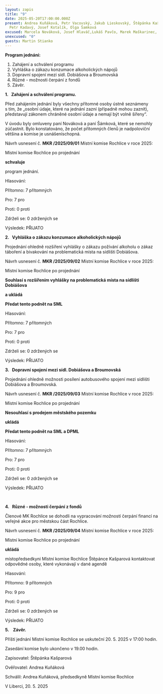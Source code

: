 ```yaml
---
layout: zapis
title: "9"
date: 2025-05-20T17:00:00.000Z
present: Andrea Kuňáková, Petr Vacovský, Jakub Lieskovský, Štěpánka Kašparová,
  Petr Kadavý, Josef Kotalík, Olga Šamková
excused: Marcela Nováková, Josef Hlaváč,Lukáš Pavčo, Marek Maškarinec, Daniel Horáček
unexcused: "0"
guests: Martin Stianko
---
```

**Program jednání:**

1. Zahájení a schválení programu
2. Vyhláška o zákazu konzumace alkoholických nápojů 
3. Dopravní spojení mezi sídl. Dobiášova a Broumovská
4. Různé - možnosti čerpání z fondů
5. Závěr.

**1.   Zahájení a schválení programu.**

Před zahájením jednání byly všechny přítomné osoby ústně seznámeny s tím, že „osobní údaje, které na jednání zazní (případně mohou zaznít), představují zákonem chráněné osobní údaje a nemají být volně šířeny“. 

V úvodu byly omluveny paní Nováková a paní Šámková, které se nemohly zúčastnit. Bylo konstatováno, že počet přítomných členů je nadpoloviční většina a komise je usnášeníschopná.

Návrh usnesení č. **MKR /2025/09/01** Místní komise Rochlice v roce 2025:

Místní komise Rochlice po projednání 

**schvaluje** 

program jednání.

Hlasování:

Přítomno: 7 přítomných

Pro: 7 pro

Proti: 0 proti

Zdrželi se: 0 zdržených se

Výsledek: PŘIJATO

**2.   Vyhláška o zákazu konzumace alkoholických nápojů**

Projednání ohledně rozšíření vyhlášky o zákazu požívání alkoholu o zákaz táboření a bivakování na problematická místa na sídlišti Dobiášova.

Návrh usnesení č. **MKR /2025/09/02** Místní komise Rochlice v roce 2025:

Místní komise Rochlice po projednání

**Souhlasí s rozšířením vyhlášky na problematická místa na sídlišti Dobiášova**

**a ukládá** 

**Předat tento podnět na SML**

Hlasování:

Přítomno: 7 přítomných

Pro: 7 pro

Proti: 0 proti

Zdrželi se: 0 zdržených se

Výsledek: PŘIJATO

**3.   Dopravní spojení mezi sídl. Dobiášova a Broumovská**

Projednání ohledně možnosti posílení autobusového spojení mezi sídlišti Dobiášova a Broumovská.

Návrh usnesení č. **MKR /2025/09/03** Místní komise Rochlice v roce 2025:

Místní komise Rochlice po projednání 

**Nesouhlasí s prodejem městského pozemku**

**ukládá** 

**Předat tento podnět na SML a DPML**

Hlasování:

Přítomno: 7 přítomných

Pro: 7 pro

Proti: 0 proti

Zdrželi se: 0 zdržených se

Výsledek: PŘIJATO

          

**4.   Různé - možnosti čerpání z fondů**

Členové MK Rochlice se dohodli na vypracování možností čerpání financí na veřejné akce pro městskou část Rochlice.

Návrh usnesení č. **MKR /2025/09/04** Místní komise Rochlice v roce 2025:

Místní komise Rochlice po projednání

**ukládá**

místopředsedkyni Místní komise Rochlice Štěpánce Kašparová kontaktovat odpovědné osoby, které vykonávají v dané agendě

Hlasování:

Přítomno: 9 přítomných

Pro: 9 pro

Proti: 0 proti

Zdrželi se: 0 zdržených se

Výsledek: PŘIJATO

**5.    Závěr.**

Příští jednání Místní komise Rochlice se uskuteční 20. 5. 2025 v 17:00 hodin.

Zasedání komise bylo ukončeno v 19.00 hodin.

Zapisovatel: Štěpánka Kašparová

Ověřovatel: Andrea Kuňáková

Schválil: Andrea Kuňáková, předsedkyně Místní komise Rochlice 

V Liberci, 20. 5. 2025
